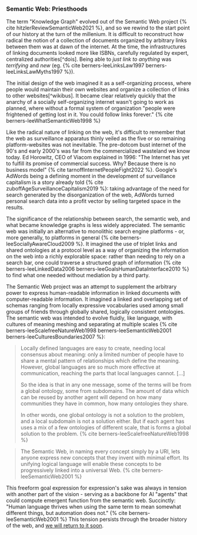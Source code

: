 ### Semantic Web: Priesthoods

The term "Knowledge Graph" evolved out of the Semantic Web project {% cite hitzlerReviewSemanticWeb2021 %}, and so we rewind to the start point of our history at the turn of the millenium. It is difficult to reconstruct how radical the notion of a collection of documents organized by arbitrary links between them was at dawn of the internet. At the time, the infrastructures of linking documents looked more like ISBNs, carefully regulated by expert, centralized authorities[^dois]. Being able to *just link to anything* was *terrifying* and *new* (eg. {% cite berners-leeLinksLaw1997 berners-leeLinksLawMyths1997 %}).

The initial design of the web imagined it as a self-organizing process, where people would maintain their own websites and organize a collection of links to other websites[^wikibus]. It became clear relatively quickly that the anarchy of a socially self-organizing internet wasn't going to work as planned, where without a formal system of organization "people were frightened of getting lost in it. You could follow links forever." {% cite berners-leeWhatSemanticWeb1998 %} 

Like the radical nature of linking on the web, it's difficult to remember that the web as surveillance apparatus thinly veiled as the five or so remaining platform-websites was not inevitable. The pre-dotcom bust internet of the 90's and early 2000's was far from the commercialized wasteland we know today. Ed Horowitz, CEO of Viacom explained in 1996: "The Internet has yet to fulfill its promise of commercial success. Why? Because there is no business model" {% cite tarnoffInternetPeopleFight2022 %}. Google's AdWords being a defining moment in the development of surveillance capitalism is a story already told {% cite zuboffAgeSurveillanceCapitalism2019 %}: taking advantage of the need for search generated by the disorganization of the web, AdWords turned personal search data into a profit vector by selling targeted space in the results.

The significance of the relationship between search, the semantic web, and what became knowledge graphs is less widely appreciated. The semantic web was initially an alternative to monolithic search engine platforms - or, more generally, to platforms in general {% cite berners-leeSociallyAwareCloud2009 %}. It imagined the use of triplet links and shared ontologies at a protocol level as a way of organizing the information on the web into a richly explorable space: rather than needing to rely on a search bar, one could traverse a structured graph of information {% cite berners-leeLinkedData2006 berners-leeGoalsHumanDataInterface2010 %} to find what one needed without mediation by a third party.

The Semantic Web project was an attempt to supplement the arbitrary power to express human-readable information in linked documents with computer-readable information. It imagined a linked and overlapping set of schemas ranging from locally expressive vocabularies used among small groups of friends through globally shared, logically consistent ontologies. The semantic web was intended to evolve fluidly, like language, with cultures of meaning meshing and separating at multiple scales {% cite berners-leeScalefreeNatureWeb1998 berners-leeSemanticWeb2001 berners-leeCulturesBoundaries2007 %}:

> Locally defined languages are easy to create, needing local consensus about meaning: only a limited number of people have to share a mental pattern of relationships which define the meaning. However, global languages are so much more effective at communication, reaching the parts that local languages cannot. [...]
>
>  So the idea is that in any one message, some of the terms will be from a global ontology, some from subdomains. The amount of data which can be reused by another agent will depend on how many communities they have in common, how many ontologies they share.
> 
> In other words, one global ontology is not a solution to the problem, and a local subdomain is not a solution either. But if each agent has uses a mix of a few ontologies of different scale, that is forms a global solution to the problem. {% cite berners-leeScalefreeNatureWeb1998 %}

> The Semantic Web, in naming every concept simply by a URI, lets anyone express new concepts that they invent with minimal effort. Its unifying logical language will enable these concepts to be progressively linked into a universal Web. {% cite berners-leeSemanticWeb2001 %}


This freeform goal expression for expression's sake was always in tension with another part of the vision - serving as a backbone for AI "agents" that could compute emergent function from the semantic web. Succinctly: "Human language thrives when using the same term to mean somewhat different things, but automation does not." {% cite berners-leeSemanticWeb2001 %} This tension persists through the broader history of the web, and [we will return to it soon](#the-near-future-of-surveillance-capitalism-knowledge-graphs-get-chatbots). 